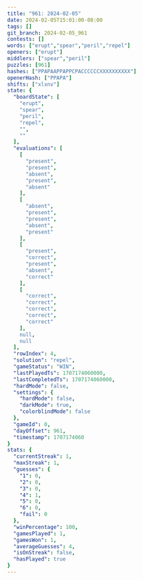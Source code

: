 ```yaml
---
title: "961: 2024-02-05"
date: 2024-02-05T15:01:00-08:00
tags: []
git_branch: 2024-02-05_961
contests: []
words: ["erupt","spear","peril","repel"]
openers: ["erupt"]
middlers: ["spear","peril"]
puzzles: [961]
hashes: ["PPAPAAPPAPPCPACCCCCCXXXXXXXXXX"]
openerHash: ["PPAPA"]
shifts: ["xlxnv"]
state: {
  "boardState": [
    "erupt",
    "spear",
    "peril",
    "repel",
    "",
    ""
  ],
  "evaluations": [
    [
      "present",
      "present",
      "absent",
      "present",
      "absent"
    ],
    [
      "absent",
      "present",
      "present",
      "absent",
      "present"
    ],
    [
      "present",
      "correct",
      "present",
      "absent",
      "correct"
    ],
    [
      "correct",
      "correct",
      "correct",
      "correct",
      "correct"
    ],
    null,
    null
  ],
  "rowIndex": 4,
  "solution": "repel",
  "gameStatus": "WIN",
  "lastPlayedTs": 1707174060000,
  "lastCompletedTs": 1707174060000,
  "hardMode": false,
  "settings": {
    "hardMode": false,
    "darkMode": true,
    "colorblindMode": false
  },
  "gameId": 0,
  "dayOffset": 961,
  "timestamp": 1707174060
}
stats: {
  "currentStreak": 1,
  "maxStreak": 1,
  "guesses": {
    "1": 0,
    "2": 0,
    "3": 0,
    "4": 1,
    "5": 0,
    "6": 0,
    "fail": 0
  },
  "winPercentage": 100,
  "gamesPlayed": 1,
  "gamesWon": 1,
  "averageGuesses": 4,
  "isOnStreak": false,
  "hasPlayed": true
}
---
```

<!-- more -->
